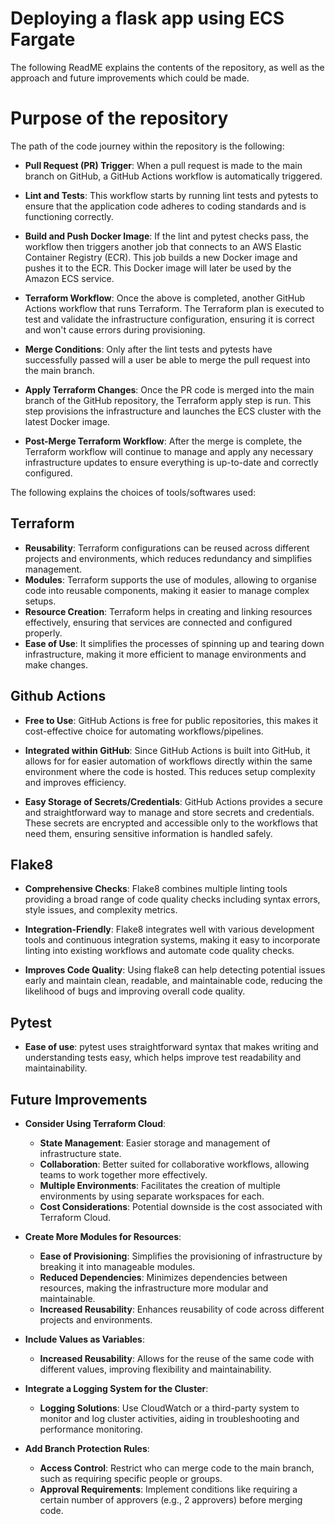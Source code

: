 # Deploying a flask app using ECS Fargate

The following ReadME explains the contents of the repository, as well as the approach and future improvements which could be made.

# Purpose of the repository
The path of the code journey within the repository is the following:
-   **Pull Request (PR) Trigger**: When a pull request is made to the main branch on GitHub, a GitHub Actions workflow is automatically triggered.
    
-   **Lint and Tests**: This workflow starts by running lint tests and pytests to ensure that the application code adheres to coding standards and is functioning correctly.
    
-   **Build and Push Docker Image**: If the lint and pytest checks pass, the workflow then triggers another job that connects to an AWS Elastic Container Registry (ECR). This job builds a new Docker image and pushes it to the ECR. This Docker image will later be used by the Amazon ECS service.
    
-   **Terraform Workflow**: Once the above is completed, another GitHub Actions workflow that runs Terraform. The Terraform plan is executed to test and validate the infrastructure configuration, ensuring it is correct and won't cause errors during provisioning.

-   **Merge Conditions**: Only after the lint tests and pytests have successfully passed will a user be able to merge the pull request into the main branch.
    
-   **Apply Terraform Changes**: Once the PR code is merged into the main branch of the GitHub repository, the Terraform apply step is run. This step provisions the infrastructure and launches the ECS cluster with the latest Docker image.
    
-   **Post-Merge Terraform Workflow**: After the merge is complete, the Terraform workflow will continue to manage and apply any necessary infrastructure updates to ensure everything is up-to-date and correctly configured.

The following explains the choices of tools/softwares used:

## Terraform

-   **Reusability**: Terraform configurations can be reused across different projects and environments, which reduces redundancy and simplifies management.
-   **Modules**: Terraform supports the use of modules, allowing to organise code into reusable components, making it easier to manage complex setups.
-   **Resource Creation**: Terraform helps in creating and linking resources effectively, ensuring that services are connected and configured properly.
-   **Ease of Use**: It simplifies the processes of spinning up and tearing down infrastructure, making it more efficient to manage environments and make changes.

## Github Actions

-   **Free to Use**: GitHub Actions is free for public repositories, this makes it cost-effective choice for automating workflows/pipelines.
    
-   **Integrated within GitHub**: Since GitHub Actions is built into GitHub, it allows for for easier automation of workflows directly within the same environment where the code is hosted. This reduces setup complexity and improves efficiency.
    
-   **Easy Storage of Secrets/Credentials**: GitHub Actions provides a secure and straightforward way to manage and store secrets and credentials. These secrets are encrypted and accessible only to the workflows that need them, ensuring sensitive information is handled safely.

## Flake8

- **Comprehensive Checks**: Flake8 combines multiple linting tools providing a broad range of code quality checks including syntax errors, style issues, and complexity metrics.

-   **Integration-Friendly**: Flake8 integrates well with various development tools and continuous integration systems, making it easy to incorporate linting into existing workflows and automate code quality checks.
    
-   **Improves Code Quality**: Using flake8 can help detecting potential issues early and maintain clean, readable, and maintainable code, reducing the likelihood of bugs and improving overall code quality.

## Pytest

-  **Ease of use**: pytest uses straightforward syntax that makes writing and understanding tests easy, which helps improve test readability and maintainability.

## Future Improvements

-   **Consider Using Terraform Cloud**:
    
    -   **State Management**: Easier storage and management of infrastructure state.
    -   **Collaboration**: Better suited for collaborative workflows, allowing teams to work together more effectively.
    -   **Multiple Environments**: Facilitates the creation of multiple environments by using separate workspaces for each.
    -   **Cost Considerations**: Potential downside is the cost associated with Terraform Cloud.
    
-   **Create More Modules for Resources**:
    
    -   **Ease of Provisioning**: Simplifies the provisioning of infrastructure by breaking it into manageable modules.
    -   **Reduced Dependencies**: Minimizes dependencies between resources, making the infrastructure more modular and maintainable.
    -   **Increased Reusability**: Enhances reusability of code across different projects and environments.
-   **Include Values as Variables**:
    
    -   **Increased Reusability**: Allows for the reuse of the same code with different values, improving flexibility and maintainability.
-   **Integrate a Logging System for the Cluster**:
    
    -   **Logging Solutions**: Use CloudWatch or a third-party system to monitor and log cluster activities, aiding in troubleshooting and performance monitoring.
-   **Add Branch Protection Rules**:
    
    -   **Access Control**: Restrict who can merge code to the main branch, such as requiring specific people or groups.
    -   **Approval Requirements**: Implement conditions like requiring a certain number of approvers (e.g., 2 approvers) before merging code.